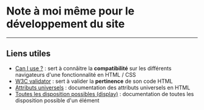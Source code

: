 # Note à moi même pour le développement du site
---
## Liens utiles

* [Can I use ?](http://www.caniuse.com/) : sert à connâitre la **compatibilité** sur les différents navigateurs d'une fonctionnalité en HTML / CSS
* [W3C validator](https://validator.w3.org/) : sert à valider la **pertinence** de son code HTML
* [Attributs universels](https://developer.mozilla.org/fr/docs/Web/HTML/Global_attributes) : documentation des attributs universels en HTML
* [Toutes les disposition possibles (display)](https://www.w3schools.com/cssref/pr_class_display.php) : documentation de toutes les disposition possible d'un élément
